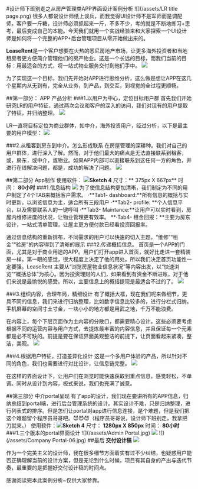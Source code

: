 #设计师下班别走之从房产管理类APP界面设计案例分析
![](/assets/LR title page.png)
很多人都说设计师纸上谈兵，而我觉得UI设计师不是军师而是调配师。客户要一斤糖，设计师必须抓起来一斤，不多不少，考的就是不断地练习+思考，最后变成自己的本能。今天我们就用一个实战经验来和大家探索一个UI设计师是如何将一个完整的APP+后台管理项目从零开始做出来的。

**LeaseRent**是一个客户想要在火热的悉尼房地产市场，让更多海外投资者和当地租房者更方便简介管理他们的房产物业。这是一个长远的目标，而我们当前的目标：用最适合的方式，将一站式物业服务交付到他们手中。
![](/assets/简介-02.jpg)

为了实现这一个目标，我们先开始对APP进行思维分析，这么做是想让APP在这几个星期内从无到有，完全从业务，到产品，到交互，到视觉的全过程更顺畅。

##第一部分： APP 产品分析
###1.以用户为中心，定位目标用户群
首先我们开始研究LR的用户特征，通过两次会议和客户的深入的访问，我们对现有的用户提取了特征，并归纳整理。
![](/assets/用户年龄分析.png)

LR一直将目标定位为商业群体，如中介，海外投资用户，经过分析，以下是最主要的用户模型：
![](/assets/用户模型.png)


###2.从租客到房东到中介。怎么形成联系
在房屋管理的深耕种。我们对自己的用户群体，进行深入了解。然而，对于他们最大的痛点是无法直接联系到租客，或，房东，或中介，或物业。如果APP内部可以直接联系到这任何一方的角色，并进行在线解决问题，都是，成功的解决了问题。
![](/assets/角色联系-05.jpg)

##第二部分 App制作
使用软件： ![](/assets/sketch3.png)**Sketch 4**
尺寸：** 375px X 667px**
时间： **80小时**
###1.信息结构
![](/assets/LEASERENTSKETCH-06.jpg)
为了使信息结构更加清晰，我们制定为不同的用户制定了4个TAB来概括客户需求。
·**Tab1- dashboard:**所有信息的概括与实时更新。以浏览信息为主，适合所有三段用户
·**Tab2- profile: **个人信息平台，以及需要联系人的一键呼叫
·**Tab3- Maintance:**让用户可以实时看到，房屋内维修进度的状况，让物业管理更有效率。
**·Tab4- 租金回报：**主要为房东设计，一站式清单管理，让屋主更方便付款已经看投资回报率。

通过信息结构的重新排布，不同需求的用户可以快速的切入主题，“维修”“租金”“验房”的内容得到了清晰的展示
###2.传递概括信息。
首页是一个APP的门面，尤其是对于商业用途的APP。用户们打开app进入首页，就好比走进一套精装房一样。第一眼的感觉，很大程度上决定了他的用处。所以我们决定首页功能性一定要强。LeaseRent 主要从“浏览房屋物业信息状况”等内容出发，以“快速浏览”“概括总体”为核心。因为投资理财的人们，如果看到有资金不断进账，对于他们来说是最愉悦的感受。所以，主要信息上的概括提现是最适合不过的了。
![](/assets/APP-07.jpg)

###3.组织内容，合理布局，精细设计
有了概括大框，现在我们呢来做细节，更具不同的信息，我们来进行归纳整理，比如数字信息比较多的，进行分栏式归纳。手机屏幕的空间寸土寸金，一块小小的地方都是用武之地，千万不能浪费。

在内容上，每个下层页面作为主内容的分散口，都需要精心设计。这些必须要考虑根据不同的运营内容与用户方式，去提炼最丰富的内容信息，并且保证每一个元素都是必不可缺的。前提是要在保证界面美观整洁的前提下，让页面看起来紧凑，整洁，美观。 
![](/assets/APP-08.jpg)

###4.根据用户特征，打造差异化设计
这是一个多用户体验的产品，所以针对不同的角色，我们也需要进行对比设计，让信息链完整。
![](/assets/APP-09.jpg)

在这样的界面设计下，让用户们在浏览时能快速获取到重点信息，感觉轻松，不单调。同时从设计到内容，板式来说，我们也充满了诚意。

##第三部分 中介portal呈现
有了app的设计，我们现在要讲所有的APP信息，归纳总结到portal端，进行后台管理系统的设计。其实设计不难，只是归纳整理，进行列表式的排序。但是怎们让portal对app进行信息连接，是个难题，但是我们把这个难题留个程序员哥哥吧。😈😈😈（程序员哥哥说，设计师下班别走，我拿把刀就来。）
使用软件：![](/assets/sketch3.png)**Sketch 4**
尺寸： **1280px X 850px**
时间： **80小时**
###1.三个版本的portal界面设计
![](/assets/Admin Portal.jpg)
![](/assets/AgencyPortal.jpg)
![](/assets/Company Portal-06.jpg)
##最后 **交付设计稿** 
![](/assets/设计交付-11.jpg)

作为一个完美主义的设计师，我在很多细节方面着实有过不少纠结，也疑惑用户能否正确理解当前的设计方案，但是无论到什么时候，项目有其自身的产出与迭代节奏，最重要的是把握好交付设计稿的时间点。

感谢阅读完本此案例分析~仅供大家参靠。